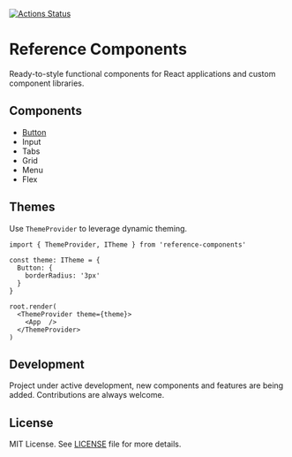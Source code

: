 [![Actions Status](https://github.com/michaljach/reference-components/workflows/Build/badge.svg)](https://github.com/michaljach/reference-components/actions)

# Reference Components

Ready-to-style functional components for React applications and custom component libraries.

## Components

- [Button](src/components/Button)
- Input
- Tabs
- Grid
- Menu
- Flex

## Themes

Use `ThemeProvider` to leverage dynamic theming.

```
import { ThemeProvider, ITheme } from 'reference-components'

const theme: ITheme = {
  Button: {
    borderRadius: '3px'
  }
}

root.render(
  <ThemeProvider theme={theme}>
    <App  />
  </ThemeProvider>
)
```

## Development

Project under active development, new components and features are being added.
Contributions are always welcome.

## License

MIT License. See [LICENSE](LICENSE) file for more details.
